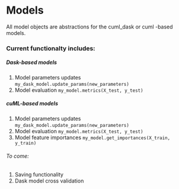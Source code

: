 # Models

All model objects are abstractions for the cuml_dask or cuml -based models.

### Current functionalty includes:

##### Dask-based models
1. Model parameters updates `my_dask_model.update_params(new_parameters)`
2. Model evaluation `my_model.metrics(X_test, y_test)`

##### cuML-based models
1. Model parameters updates `my_dask_model.update_params(new_parameters)`
2. Model evaluation `my_model.metrics(X_test, y_test)`
3. Model feature importances `my_model.get_importances(X_train, y_train)`


###### To come:
1. Saving functionality
2. Dask model cross validation